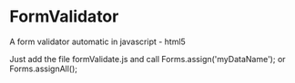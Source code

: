 # FormValidator
A form validator automatic in javascript - html5

Just add the file formValidate.js and call Forms.assign('myDataName'); or Forms.assignAll();
